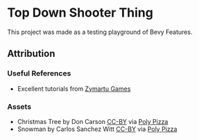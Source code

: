 # Top Down Shooter Thing

This project was made as a testing playground of Bevy Features.

## Attribution

### Useful References

- Excellent tutorials from [Zymartu Games](https://www.youtube.com/@ZymartuGames)

### Assets

- Christmas Tree by Don Carson [CC-BY](https://creativecommons.org/licenses/by/3.0/) via [Poly Pizza](https://poly.pizza/m/exL-ilJKlZt)
- Snowman by Carlos Sanchez Witt [CC-BY](https://creativecommons.org/licenses/by/3.0/) via [Poly Pizza](https://poly.pizza/m/cKYkfU3kdWC)
